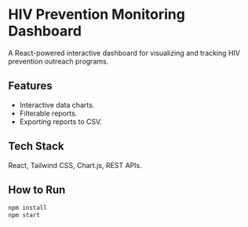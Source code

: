 # HIV Prevention Monitoring Dashboard

A React-powered interactive dashboard for visualizing and tracking HIV prevention outreach programs.

## Features
- Interactive data charts.
- Filterable reports.
- Exporting reports to CSV.

## Tech Stack
React, Tailwind CSS, Chart.js, REST APIs.

## How to Run
```bash
npm install
npm start
```
